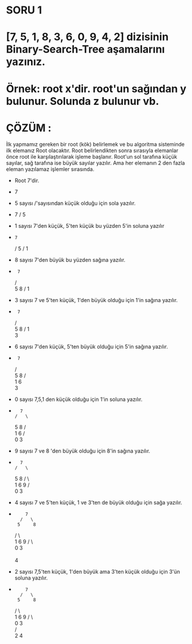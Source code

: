 # SORU 1
# [7, 5, 1, 8, 3, 6, 0, 9, 4, 2] dizisinin Binary-Search-Tree aşamalarını yazınız.
# Örnek: root x'dir. root'un sağından y bulunur. Solunda z bulunur vb.

# ÇÖZÜM : 
İlk yapmamız gereken bir root (kök) belirlemek ve bu algoritma sisteminde ilk elemanız Root olacaktır.
Root belirlendikten sonra sırasıyla elemanlar önce root ile karşılaştırılarak işleme başlanır.
Root'un sol tarafına küçük sayılar, sağ tarafına ise büyük sayılar yazılır.
Ama her elemanın 2 den fazla eleman yazılamaz işlemler sırasında.

- Root 7'dir.
*   7
- 5 sayısı /'sayısından küçük olduğu için sola yazılır.
*    7
    /
   5
- 1 sayısı 7'den küçük, 5'ten küçük bu yüzden 5'in soluna yazılır
*     7
     /
    5
   /
  1
- 8 sayısı 7'den büyük bu yüzden sağına yazılır.
*      7
     /   \
    5     8
   /
  1
- 3 sayısı 7 ve 5'ten küçük, 1'den büyük olduğu için 1'in sağına yazılır.
*      7
     /   \
    5     8
   /
  1
   \
    3
- 6 sayısı 7'den küçük, 5'ten büyük olduğu için 5'in sağına yazılır.
*      7
     /   \
    5     8
   / \
  1   6
   \
    3
- 0 sayısı 7,5,1 den küçük olduğu için 1'in soluna yazılır.
*       7
      /   \
     5     8
    / \
   1   6
  / \
 0   3
- 9 sayısı 7 ve 8 'den büyük olduğu için 8'in sağına yazılır.
*       7
      /   \
     5     8
    / \     \
   1   6      9
  / \
 0   3
- 4 sayısı 7 ve 5'ten küçük, 1 ve 3'ten de büyük olduğu için sağa yazılır.
*         7
        /   \
       5     8
     /   \    \
    1       6   9
  /  \     
 0    3   
       \
        4
- 2 sayısı 7,5'ten küçük, 1'den büyük ama 3'ten küçük olduğu için 3'ün soluna yazılır.
*         7
        /   \
       5     8
     /   \    \
    1       6   9
  /  \     
 0    3   
     /  \
    2    4
                  
